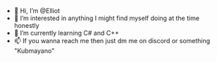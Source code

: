 - 👋 Hi, I’m @Elliot
- 👀 I’m interested in anything I might find myself doing at the time honestly
- 🌱 I’m currently learning C# and C++
- 📫 If you wanna reach me then just dm me on discord or something "Kubmayano"

<!---
Kubmayano/Kubmayano is a ✨ special ✨ repository because its `README.md` (this file) appears on your GitHub profile.
You can click the Preview link to take a look at your changes.
--->
